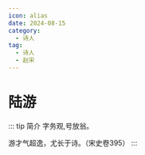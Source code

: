 ```yaml
---
icon: alias
date: 2024-08-15
category:
  - 诗人
tag:
  - 诗人
  - 赵宋
---
```


# 陆游

<!-- more -->



::: tip 简介
字务观,号放翁。

游才气超逸，尤长于诗。（宋史卷395）
:::